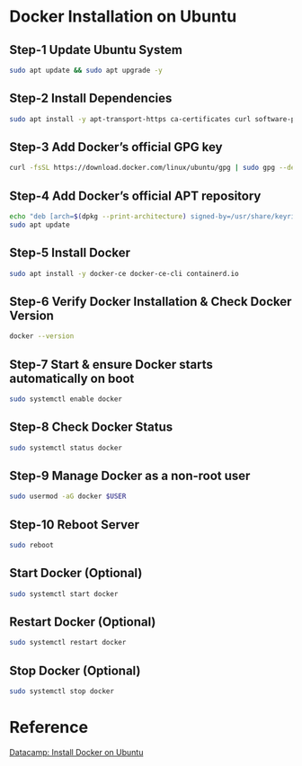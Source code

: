 # Docker Installation on Ubuntu

## Step-1 Update Ubuntu System

```bash
sudo apt update && sudo apt upgrade -y
```

## Step-2 Install Dependencies

```bash
sudo apt install -y apt-transport-https ca-certificates curl software-properties-common
```

## Step-3 Add Docker’s official GPG key

```bash
curl -fsSL https://download.docker.com/linux/ubuntu/gpg | sudo gpg --dearmor -o /usr/share/keyrings/docker-archive-keyring.gpg
```

## Step-4 Add Docker’s official APT repository

```bash
echo "deb [arch=$(dpkg --print-architecture) signed-by=/usr/share/keyrings/docker-archive-keyring.gpg] https://download.docker.com/linux/ubuntu $(lsb_release -cs) stable" | sudo tee /etc/apt/sources.list.d/docker.list > /dev/null
sudo apt update
```

## Step-5 Install Docker

```bash
sudo apt install -y docker-ce docker-ce-cli containerd.io
```

## Step-6 Verify Docker Installation & Check Docker Version

```bash
docker --version
```

## Step-7 Start & ensure Docker starts automatically on boot

```bash
sudo systemctl enable docker
```

## Step-8 Check Docker Status

```bash
sudo systemctl status docker
```

## Step-9 Manage Docker as a non-root user

```bash
sudo usermod -aG docker $USER
```

## Step-10 Reboot Server

```bash
sudo reboot
```

## Start Docker (Optional)

```bash
sudo systemctl start docker
```

## Restart Docker (Optional)

```bash
sudo systemctl restart docker
```

## Stop Docker (Optional)

```bash
sudo systemctl stop docker
```

# Reference

[Datacamp: Install Docker on Ubuntu](https://www.datacamp.com/tutorial/install-docker-on-ubuntu)
